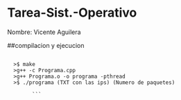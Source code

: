 # Tarea-Sist.-Operativo
Nombre: Vicente Aguilera

##compilacion y ejecucion

```
		
  >$ make 
  >g++ -c Programa.cpp
  >g++ Programa.o -o programa -pthread
  >$ ./programa (TXT con las ips) (Numero de paquetes)
		
		```
